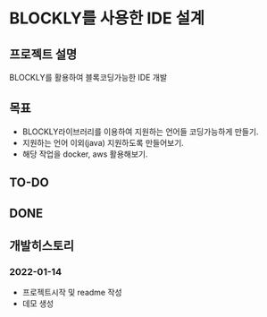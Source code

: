 # BLOCKLY를 사용한 IDE 설계

## 프로젝트 설명
BLOCKLY를 활용하여 블록코딩가능한 IDE 개발

## 목표
* BLOCKLY라이브러리를 이용하여 지원하는 언어들 코딩가능하게 만들기.
* 지원하는 언어 이외(java) 지원하도록 만들어보기.
* 해당 작업을 docker, aws 활용해보기.

## TO-DO

## DONE

## 개발히스토리
### 2022-01-14
- 프로젝트시작 및 readme 작성
- 데모 생성